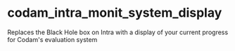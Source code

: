 # codam_intra_monit_system_display
Replaces the Black Hole box on Intra with a display of your current progress for Codam's evaluation system
